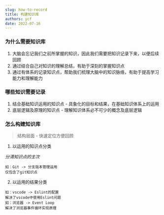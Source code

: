 ```yaml
---
slug: how-to-record
title: 构建知识库
authors: ycf
date: 2022-07-16
---
```


### 为什么需要知识库

1. 大脑会忘记我们之前所掌握的知识，因此我们需要把知识记录下来，以便后续回顾
2. 通过结合自己对知识的理解总结，有助于深刻的掌握知识点
3. 通过有体系的记录知识点，帮助我们梳理大脑中的知识脉络，有助于提高学习能力和理解能力

### 哪些知识需要记录

1. 结合基础知识运用的知识点 - 具象化的目标和结果，在基础知识体系上的运用
2. 底层逻辑及原理的知识点 - 理解知识体系必不可少的概念及底层逻辑

### 怎么构建知识库

> 结构层面 - 快速定位方便回顾

1. 以运用的知识点分类

*分清知识点的主次*

```
如：Git -> 分支版本管理运用
仅包含了git知识点
```

2. 以运用的结果分类

```
如：vscode -> Eslint的配置
解决了vscode中使用Eslint问题
如：浏览器 -> Event Loop
解决了浏览器事件循环实现原理
```